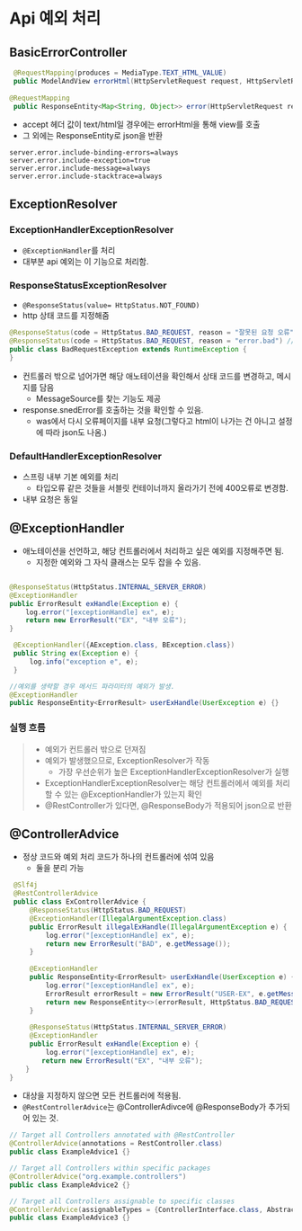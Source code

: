 # Api 예외 처리

## BasicErrorController
```java
 @RequestMapping(produces = MediaType.TEXT_HTML_VALUE)
 public ModelAndView errorHtml(HttpServletRequest request, HttpServletResponse response) {}
 
@RequestMapping
 public ResponseEntity<Map<String, Object>> error(HttpServletRequest request) {}
```
- accept 헤더 값이 text/html일 경우에는 errorHtml을 통해 view를 호출
- 그 외에는 ResponseEntity로 json을 반환 
```properties
server.error.include-binding-errors=always 
server.error.include-exception=true 
server.error.include-message=always 
server.error.include-stacktrace=always
```

## ExceptionResolver
### ExceptionHandlerExceptionResolver
- `@ExceptionHandler`를 처리
- 대부분 api 예외는 이 기능으로 처리함.
### ResponseStatusExceptionResolver
- `@ResponseStatus(value= HttpStatus.NOT_FOUND)`
- http 상태 코드를 지정해줌
```java
@ResponseStatus(code = HttpStatus.BAD_REQUEST, reason = "잘못된 요청 오류")
@ResponseStatus(code = HttpStatus.BAD_REQUEST, reason = "error.bad") //message.properties
public class BadRequestException extends RuntimeException {
}
```
- 컨트롤러 밖으로 넘어가면 해당 애노테이션을 확인해서 상태 코드를 변경하고, 메시지를 담음
  - MessageSource를 찾는 기능도 제공
- response.snedError를 호출하는 것을 확인할 수 있음.
  - was에서 다시 오류페이지를 내부 요청(그렇다고 html이 나가는 건 아니고 설정에 따라 json도 나옴.)
### DefaultHandlerExceptionResolver
- 스프링 내부 기본 예외를 처리
  - 타입오류 같은 것들을 서블릿 컨테이너까지 올라가기 전에 400오류로 변경함.
- 내부 요청은 동일

## @ExceptionHandler
- 애노테이션을 선언하고, 해당 컨트롤러에서 처리하고 싶은 예외를 지정해주면 됨.
  - 지정한 예외와 그 자식 클래스는 모두 잡을 수 있음.
```java

@ResponseStatus(HttpStatus.INTERNAL_SERVER_ERROR)
@ExceptionHandler
public ErrorResult exHandle(Exception e) {
	log.error("[exceptionHandle] ex", e);
	return new ErrorResult("EX", "내부 오류"); 
}

 @ExceptionHandler({AException.class, BException.class})
 public String ex(Exception e) {
     log.info("exception e", e);
 }

//예외를 생략할 경우 메서드 파라미터의 예외가 발생.
@ExceptionHandler
public ResponseEntity<ErrorResult> userExHandle(UserException e) {}
```
### 실행 흐름
> - 예외가 컨트롤러 밖으로 던져짐
> - 예외가 발생했으므로, ExceptionResolver가 작동
>   - 가장 우선순위가 높은 ExceptionHandlerExceptionResolver가 실행
> - ExceptionHandlerExceptionResolver는 해당 컨트롤러에서 예외를 처리할 수 있는 @ExceptionHandler가 있는지 확인
> - @RestController가 있다면, @ResponseBody가 적용되어 json으로 반환

## @ControllerAdvice
- 정상 코드와 예외 처리 코드가 하나의 컨트롤러에 섞여 있음
  - 둘을 분리 가능
```java
 @Slf4j
 @RestControllerAdvice
 public class ExControllerAdvice {
     @ResponseStatus(HttpStatus.BAD_REQUEST)
     @ExceptionHandler(IllegalArgumentException.class)
     public ErrorResult illegalExHandle(IllegalArgumentException e) {
         log.error("[exceptionHandle] ex", e);
         return new ErrorResult("BAD", e.getMessage());
     }
    
     @ExceptionHandler
     public ResponseEntity<ErrorResult> userExHandle(UserException e) {
         log.error("[exceptionHandle] ex", e);
         ErrorResult errorResult = new ErrorResult("USER-EX", e.getMessage());
         return new ResponseEntity<>(errorResult, HttpStatus.BAD_REQUEST);
	 }
     
     @ResponseStatus(HttpStatus.INTERNAL_SERVER_ERROR)
     @ExceptionHandler
     public ErrorResult exHandle(Exception e) {
         log.error("[exceptionHandle] ex", e);
        return new ErrorResult("EX", "내부 오류"); 
    }
}
```
- 대상을 지정하지 않으면 모든 컨트롤러에 적용됨.
- `@RestControllerAdvice`는 @ControllerAdivce에 @ResponseBody가 추가되어 있는 것.
```java
// Target all Controllers annotated with @RestController
@ControllerAdvice(annotations = RestController.class)
public class ExampleAdvice1 {}

// Target all Controllers within specific packages
@ControllerAdvice("org.example.controllers")
public class ExampleAdvice2 {}

// Target all Controllers assignable to specific classes
@ControllerAdvice(assignableTypes = {ControllerInterface.class, AbstractController.class})
public class ExampleAdvice3 {}
```



